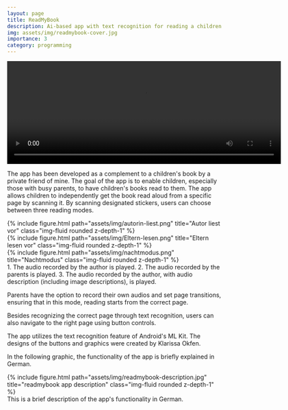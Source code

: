 ```yaml
---
layout: page
title: ReadMyBook
description: Ai-based app with text recognition for reading a children’s book aloud.
img: assets/img/readmybook-cover.jpg
importance: 3
category: programming
---
```



<video width="640" height="240" controls autoplay>
  <source src="/assets/video/book-presentation.mp4" type="video/mp4">
  Your browser does not support the video tag.
</video>


The app has been developed as a complement to a children's book by a private friend of mine. The goal of the app is to enable children, especially those with busy parents, to have children's books read to them. The app allows children to independently get the book read aloud from a specific page by scanning it. By scanning designated stickers, users can choose between three reading modes.

<div class="row">
    <div class="col-sm mt-3 mt-md-0">
        {% include figure.html path="assets/img/autorin-liest.png" title="Autor liest vor" class="img-fluid rounded z-depth-1" %}
    </div>
    <div class="col-sm mt-3 mt-md-0">
        {% include figure.html path="assets/img/Eltern-lesen.png" title="Eltern lesen vor" class="img-fluid rounded z-depth-1" %}
    </div>
    <div class="col-sm mt-3 mt-md-0">
        {% include figure.html path="assets/img/nachtmodus.png" title="Nachtmodus" class="img-fluid rounded z-depth-1" %}
    </div>
</div>
<div class="caption">
1. The audio recorded by the author is played.
2. The audio recorded by the parents is played.
3. The audio recorded by the author, with audio description (including image descriptions), is played.
</div>


Parents have the option to record their own audios and set page transitions, ensuring that in this mode, reading starts from the correct page.

Besides recognizing the correct page through text recognition, users can also navigate to the right page using button controls.

The app utilizes the text recognition feature of Android's ML Kit. The designs of the buttons and graphics were created by Klarissa Okfen.

In the following graphic, the functionality of the app is briefly explained in German.
<div class="row">
    <div class="col-sm mt-3 mt-md-0">
        {% include figure.html path="assets/img/readmybook-description.jpg" title="readmybook app description" class="img-fluid rounded z-depth-1" %}
    </div>
</div>
<div class="caption">
    This is a brief description of the app's functionality in German.
</div>
